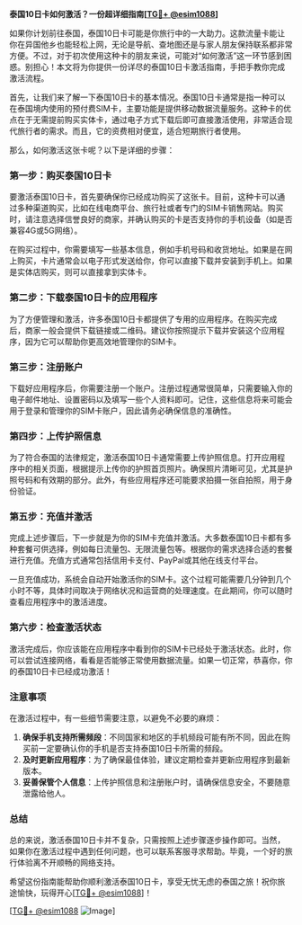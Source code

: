**泰国10日卡如何激活？一份超详细指南[[TG💪+ @esim1088](https://t.me/s/esim1088)]**

如果你计划前往泰国，泰国10日卡可能是你旅行中的一大助力。这款流量卡能让你在异国他乡也能轻松上网，无论是导航、查地图还是与家人朋友保持联系都非常方便。不过，对于初次使用这种卡的朋友来说，可能对“如何激活”这一环节感到困惑。别担心！本文将为你提供一份详尽的泰国10日卡激活指南，手把手教你完成激活流程。

首先，让我们来了解一下泰国10日卡的基本情况。泰国10日卡通常是指一种可以在泰国境内使用的预付费SIM卡，主要功能是提供移动数据流量服务。这种卡的优点在于无需提前购买实体卡，通过电子方式下载后即可直接激活使用，非常适合现代旅行者的需求。而且，它的资费相对便宜，适合短期旅行者使用。

那么，如何激活这张卡呢？以下是详细的步骤：

### **第一步：购买泰国10日卡**
要激活泰国10日卡，首先要确保你已经成功购买了这张卡。目前，这种卡可以通过多种渠道购买，比如在线电商平台、旅行社或者专门的SIM卡销售网站。购买时，请注意选择信誉良好的商家，并确认购买的卡是否支持你的手机设备（如是否兼容4G或5G网络）。

在购买过程中，你需要填写一些基本信息，例如手机号码和收货地址。如果是在网上购买，卡片通常会以电子形式发送给你，你可以直接下载并安装到手机上。如果是实体店购买，则可以直接拿到实体卡。

### **第二步：下载泰国10日卡的应用程序**
为了方便管理和激活，许多泰国10日卡都提供了专用的应用程序。在购买完成后，商家一般会提供下载链接或二维码。建议你按照提示下载并安装这个应用程序，因为它可以帮助你更高效地管理你的SIM卡。

### **第三步：注册账户**
下载好应用程序后，你需要注册一个账户。注册过程通常很简单，只需要输入你的电子邮件地址、设置密码以及填写一些个人资料即可。记住，这些信息将来可能会用于登录和管理你的SIM卡账户，因此请务必确保信息的准确性。

### **第四步：上传护照信息**
为了符合泰国的法律规定，激活泰国10日卡通常需要上传护照信息。打开应用程序中的相关页面，根据提示上传你的护照首页照片。确保照片清晰可见，尤其是护照号码和有效期的部分。此外，有些应用程序还可能要求拍摄一张自拍照，用于身份验证。

### **第五步：充值并激活**
完成上述步骤后，下一步就是为你的SIM卡充值并激活。大多数泰国10日卡都有多种套餐可供选择，例如每日流量包、无限流量包等。根据你的需求选择合适的套餐进行充值。充值方式通常包括信用卡支付、PayPal或其他在线支付平台。

一旦充值成功，系统会自动开始激活你的SIM卡。这个过程可能需要几分钟到几个小时不等，具体时间取决于网络状况和运营商的处理速度。在此期间，你可以随时查看应用程序中的激活进度。

### **第六步：检查激活状态**
激活完成后，你应该能在应用程序中看到你的SIM卡已经处于激活状态。此时，你可以尝试连接网络，看看是否能够正常使用数据流量。如果一切正常，恭喜你，你的泰国10日卡已经成功激活！

### **注意事项**
在激活过程中，有一些细节需要注意，以避免不必要的麻烦：
1. **确保手机支持所需频段**：不同国家和地区的手机频段可能有所不同，因此在购买前一定要确认你的手机是否支持泰国10日卡所需的频段。
2. **及时更新应用程序**：为了确保最佳体验，建议定期检查并更新应用程序到最新版本。
3. **妥善保管个人信息**：上传护照信息和注册账户时，请确保信息安全，不要随意泄露给他人。

### **总结**
总的来说，激活泰国10日卡并不复杂，只需按照上述步骤逐步操作即可。当然，如果你在激活过程中遇到任何问题，也可以联系客服寻求帮助。毕竟，一个好的旅行体验离不开顺畅的网络支持。

希望这份指南能帮助你顺利激活泰国10日卡，享受无忧无虑的泰国之旅！祝你旅途愉快，玩得开心[[TG💪+ @esim1088](https://t.me/s/esim1088)]！

[[TG💪+ @esim1088](https://t.me/s/esim1088) ![Image](https://i.postimg.cc/4NQfJmqS/Snipaste-2025-05-13-00-14-12.png)]